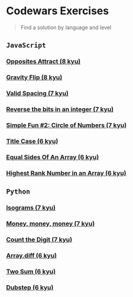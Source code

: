 # Codewars Exercises

> Find a solution by language and level

## `JavaScript`

### [Opposites Attract (8 kyu)](https://github.com/heraldofortuna/exercises/blob/main/Codewars/JavaScript/opposites-attract.js)

### [Gravity Flip (8 kyu)](https://github.com/heraldofortuna/exercises/blob/main/Codewars/JavaScript/gravity-flip.js)

### [Valid Spacing (7 kyu)](https://github.com/heraldofortuna/exercises/blob/main/Codewars/JavaScript/valid-spacing.js)

### [Reverse the bits in an integer (7 kyu)](https://github.com/heraldofortuna/exercises/blob/main/Codewars/JavaScript/reverse-bits-integer.js)

### [Simple Fun #2: Circle of Numbers (7 kyu)](https://github.com/heraldofortuna/exercises/blob/main/Codewars/JavaScript/circle-of-numbers.js)

### [Title Case (6 kyu)](https://github.com/heraldofortuna/exercises/blob/main/Codewars/JavaScript/title-case.js)

### [Equal Sides Of An Array (6 kyu)](https://github.com/heraldofortuna/exercises/blob/main/Codewars/JavaScript/equal-sides-of-an-array.js)

### [Highest Rank Number in an Array (6 kyu)](https://github.com/heraldofortuna/exercises/blob/main/Codewars/JavaScript/highest-rank-number-in-an-array.js)

## `Python`

### [Isograms (7 kyu)](https://github.com/heraldofortuna/exercises/blob/main/Codewars/Python/isograms.py)

### [Money, money, money (7 kyu)](https://github.com/heraldofortuna/exercises/blob/main/Codewars/Python/money-money-money.py)

### [Count the Digit (7 kyu)](https://github.com/heraldofortuna/exercises/blob/main/Codewars/Python/count-the-digit.py)

### [Array.diff (6 kyu)](https://github.com/heraldofortuna/exercises/blob/main/Codewars/Python/array-diff.py)

### [Two Sum (6 kyu)](https://github.com/heraldofortuna/exercises/blob/main/Codewars/Python/two-sum.py)

### [Dubstep (6 kyu)](https://github.com/heraldofortuna/exercises/blob/main/Codewars/Python/dubstep.py)
